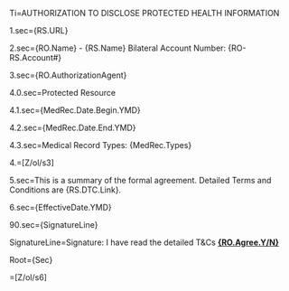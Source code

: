 Ti=AUTHORIZATION TO DISCLOSE PROTECTED HEALTH INFORMATION

1.sec={RS.URL}

2.sec={RO.Name} - {RS.Name} Bilateral Account Number: {RO-RS.Account#}

3.sec={RO.AuthorizationAgent}

4.0.sec=Protected Resource

4.1.sec={MedRec.Date.Begin.YMD}

4.2.sec={MedRec.Date.End.YMD}

4.3.sec=Medical Record Types:  {MedRec.Types}

4.=[Z/ol/s3]

5.sec=This is a summary of the formal agreement. Detailed Terms and Conditions are {RS.DTC.Link}. 

6.sec={EffectiveDate.YMD}

90.sec={SignatureLine}

SignatureLine=Signature: 		I have read the detailed T&Cs  <b><u>{RO.Agree.Y/N}</u></b>

Root={Sec}

=[Z/ol/s6]